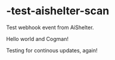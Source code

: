 # -test-aishelter-scan

Test webhook event from AiShelter.

Hello world and Cogman!

Testing for continous updates, again!
